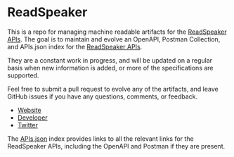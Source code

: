 # ReadSpeakerThis is a repo for managing machine readable artifacts for the [ReadSpeaker APIs](http://www.readspeaker.com/). The goal is to maintain and evolve an OpenAPI, Postman Collection, and APIs.json index for the [ReadSpeaker APIs](http://www.readspeaker.com/).They are a constant work in progress, and will be updated on a regular basis when new information is added, or more of the specifications are supported.Feel free to submit a pull request to evolve any of the artifacts, and leave GitHub issues if you have any questions, comments, or feedback.- [Website](http://www.readspeaker.com/)- [Developer](http://www.readspeaker.com/)- [Twitter](https://twitter.com/ReadSpeaker)The [APIs.json](https://github.com/api-evangelist/readspeaker/blob/master/apis.json) index provides links to all the relevant links for the ReadSpeaker APIs, including the OpenAPI and Postman if they are present.